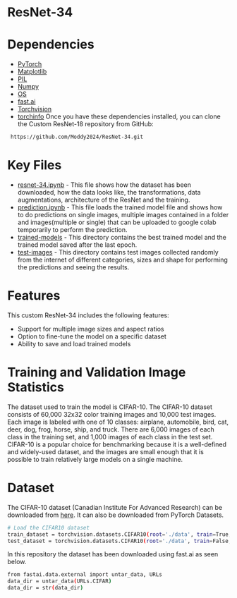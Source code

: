 # ResNet-34

# Dependencies
* [PyTorch](https://pytorch.org/)
* [Matplotlib](https://matplotlib.org/)
* [PIL](https://pypi.org/project/Pillow/)
* [Numpy](https://numpy.org/)
* [OS](https://docs.python.org/3/library/os.html)
* [fast.ai](https://www.fast.ai/)
* [Torchvision](https://pytorch.org/vision/stable/index.html)
* [torchinfo](https://github.com/TylerYep/torchinfo)
Once you have these dependencies installed, you can clone the Custom ResNet-18 repository from GitHub:
```bash
 https://github.com/Moddy2024/ResNet-34.git
```
# Key Files
* [resnet-34.ipynb](https://github.com/Moddy2024/ResNet-34/blob/main/resnet-34.ipynb) - This file shows how the dataset has been downloaded, how the data looks like, the transformations, data augmentations, architecture of the ResNet and the training.
* [prediction.ipynb](https://github.com/Moddy2024/ResNet-34/blob/main/prediction.ipynb) - This file loads the trained model file and shows how to do predictions on single images, multiple images contained in a folder and images(multiple or single) that can be uploaded to google colab temporarily to perform the prediction.
* [trained-models](https://github.com/Moddy2024/ResNet-34/tree/main/trained-models) - This directory contains the best trained model and the trained model saved after the last epoch.
* [test-images](https://github.com/Moddy2024/ResNet-34/tree/main/test-images) - This directory contains test images collected randomly from the internet of different categories, sizes and shape for performing the predictions and seeing the results.
# Features
This custom ResNet-34 includes the following features:

* Support for multiple image sizes and aspect ratios
* Option to fine-tune the model on a specific dataset
* Ability to save and load trained models
# Training and Validation Image Statistics
The dataset used to train the model is CIFAR-10. The CIFAR-10 dataset consists of 60,000 32x32 color training images and 10,000 test images. Each image is labeled with one of 10 classes: airplane, automobile, bird, cat, deer, dog, frog, horse, ship, and truck. There are 6,000 images of each class in the training set, and 1,000 images of each class in the test set. CIFAR-10 is a popular choice for benchmarking because it is a well-defined and widely-used dataset, and the images are small enough that it is possible to train relatively large models on a single machine.
# Dataset
The  CIFAR-10 dataset (Canadian Institute For Advanced Research) can be downloaded from [here](https://www.cs.toronto.edu/~kriz/cifar.html). It can also be downloaded from PyTorch Datasets.
```bash
# Load the CIFAR10 dataset
train_dataset = torchvision.datasets.CIFAR10(root='./data', train=True, download=True, transform=transforms.ToTensor())
test_dataset = torchvision.datasets.CIFAR10(root='./data', train=False, download=True, transform=transforms.ToTensor())
```
In this repository the dataset has been downloaded using fast.ai as seen below.
```bash
from fastai.data.external import untar_data, URLs
data_dir = untar_data(URLs.CIFAR)
data_dir = str(data_dir)
```
